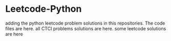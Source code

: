 # Leetcode-Python
adding the python leetcode problem solutions in this repositories. 
The code files are here.
all CTCI problems solutions are here.
some leetcode solutions are here

























